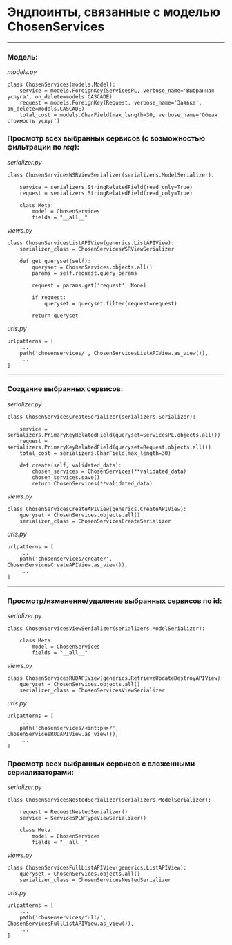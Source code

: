 # Эндпоинты, связанные с моделью ChosenServices

---
### Модель:
_models.py_
```
class ChosenServices(models.Model):
    service = models.ForeignKey(ServicesPL, verbose_name='Выбранная услуга', on_delete=models.CASCADE)
    request = models.ForeignKey(Request, verbose_name='Заявка', on_delete=models.CASCADE)
    total_cost = models.CharField(max_length=30, verbose_name='Общая стоимость услуг')
```

### Просмотр всех выбранных сервисов (с возможностью фильтрации по _req_):
_serializer.py_
```
class ChosenServicesWSRViewSerializer(serializers.ModelSerializer):

    service = serializers.StringRelatedField(read_only=True)
    request = serializers.StringRelatedField(read_only=True)

    class Meta:
        model = ChosenServices
        fields = "__all__"
```

_views.py_
```
class ChosenServicesListAPIView(generics.ListAPIView):
    serializer_class = ChosenServicesWSRViewSerializer

    def get_queryset(self):
        queryset = ChosenServices.objects.all()
        params = self.request.query_params

        request = params.get('request', None)

        if request:
            queryset = queryset.filter(request=request)

        return queryset
```

_urls.py_
```
urlpatterns = [
    ...
    path('chosenservices/', ChosenServicesListAPIView.as_view()),
    ...
]
```
---
### Создание выбранных сервисов:
_serializer.py_
```
class ChosenServicesCreateSerializer(serializers.Serializer):

    service = serializers.PrimaryKeyRelatedField(queryset=ServicesPL.objects.all())
    request = serializers.PrimaryKeyRelatedField(queryset=Request.objects.all())
    total_cost = serializers.CharField(max_length=30)

    def create(self, validated_data):
        chosen_services = ChosenServices(**validated_data)
        chosen_services.save()
        return ChosenServices(**validated_data)
```

_views.py_
```
class ChosenServicesCreateAPIView(generics.CreateAPIView):
    queryset = ChosenServices.objects.all()
    serializer_class = ChosenServicesCreateSerializer
```

_urls.py_
```
urlpatterns = [
    ...
    path('chosenservices/create/', ChosenServicesCreateAPIView.as_view()),
    ...
]
```
---
### Просмотр/изменение/удаление выбранных сервисов по id:
_serializer.py_
```
class ChosenServicesViewSerializer(serializers.ModelSerializer):

    class Meta:
        model = ChosenServices
        fields = "__all__"
```

_views.py_
```
class ChosenServicesRUDAPIView(generics.RetrieveUpdateDestroyAPIView):
    queryset = ChosenServices.objects.all()
    serializer_class = ChosenServicesViewSerializer
```

_urls.py_
```
urlpatterns = [
    ...
    path('chosenservices/<int:pk>/', ChosenServicesRUDAPIView.as_view()),
    ...
]
```
### Просмотр всех выбранных сервисов с вложенными сериализаторами:
_serializer.py_
```
class ChosenServicesNestedSerializer(serializers.ModelSerializer):

    request = RequestNestedSerializer()
    service = ServicesPLWTypeViewSerializer()

    class Meta:
        model = ChosenServices
        fields = "__all__"
```

_views.py_
```
class ChosenServicesFullListAPIView(generics.ListAPIView):
    queryset = ChosenServices.objects.all()
    serializer_class = ChosenServicesNestedSerializer
```

_urls.py_
```
urlpatterns = [
    ...
    path('chosenservices/full/', ChosenServicesFullListAPIView.as_view()),
    ...
]
```